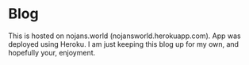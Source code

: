 # Blog

This is hosted on nojans.world (nojansworld.herokuapp.com). App was deployed using Heroku. I am just keeping this blog up for my own, and hopefully your, enjoyment.
